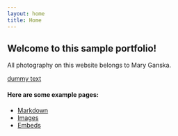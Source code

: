 ```yaml
---
layout: home
title: Home
---
```


## Welcome to this sample portfolio!

All photography on this website belongs to Mary Ganska.

[dummy text](http://fillerama.oio/)


#### Here are some example pages:

- [Markdown](02-markdown-examples)
- [Images](03-images-examples)
- [Embeds](04-embeds-examples)
